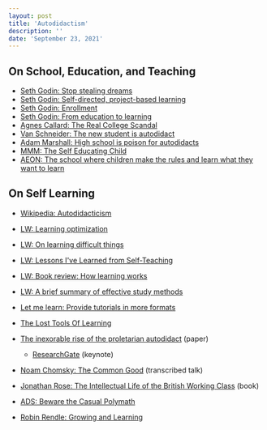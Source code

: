 ```yaml
---
layout: post
title: 'Autodidactism'
description: ''
date: 'September 23, 2021'
---
```


## On School, Education, and Teaching

- [Seth Godin: Stop stealing dreams](https://seths.blog/2014/09/the-shameful-fraud-of-sorting-for-youth-meritocracy/)
- [Seth Godin: Self-directed, project-based learning](https://seths.blog/2020/09/self-directed-project-based-learning/)
- [Seth Godin: Enrollment](https://seths.blog/2021/04/enrollment/)
- [Seth Godin: From education to learning](https://seths.blog/2020/08/from-education-to-learning/)
- [Agnes Callard: The Real College Scandal](https://thepointmag.com/examined-life/the-real-college-scandal/)
- [Van Schneider: The new student is autodidact](https://vanschneider.com/blog/the-new-school-is-youtube-the-new-student-is-auto-didact/)
- [Adam Marshall: High school is poison for autodidacts](https://medium.com/@adam.marshall/high-school-is-poison-for-autodidacts-ab236e91b05a)
- [MMM: The Self Educating Child](https://www.mrmoneymustache.com/2021/04/18/the-self-educating-child/)
- [AEON: The school where children make the rules and learn what they want to learn](https://aeon.co/videos/the-school-where-children-make-the-rules-and-learn-what-they-want-to-learn)

## On Self Learning

- [Wikipedia: Autodidacticism](https://en.wikipedia.org/wiki/Autodidacticism)
- [LW: Learning optimization](https://www.lesswrong.com/posts/v89ELF5rQwge7upzv/learning-optimization)
- [LW: On learning difficult things](https://www.lesswrong.com/posts/w5F4w8tNZc6LcBKRP/on-learning-difficult-things)
- [LW: Lessons I've Learned from Self-Teaching](https://www.lesswrong.com/posts/cumc876woKaZLmQs5/lessons-i-ve-learned-from-self-teaching)
- [LW: Book review: How learning works](https://www.lesswrong.com/posts/mAdMkFqWzbJRB544m/book-review-how-learning-works)
- [LW: A brief summary of effective study methods](https://www.lesswrong.com/posts/goRshyncBQ8899xr8/a-brief-summary-of-effective-study-methods)
- [Let me learn: Provide tutorials in more formats](https://tatianamac.com/posts/let-me-learn/)
- [The Lost Tools Of Learning](https://gbt.org/text/sayers.html)


- [The inexorable rise of the proletarian autodidact](https://www.google.com/books/edition/Challenges_in_Global_Learning/2ua2DQAAQBAJ?hl=en&gbpv=1&dq=autodidact&pg=PA282&printsec=frontcover) (paper)
  - [ResearchGate](https://www.researchgate.net/publication/271431231_Keynote_Address_The_inexorable_rise_of_the_proletarian_autodidact) (keynote)
- [Noam Chomsky: The Common Good](https://chomsky.info/the-common-good/) (transcribed talk)
- [Jonathan Rose: The Intellectual Life of the British Working Class](https://yalebooks.yale.edu/book/9780300257847/intellectual-life-british-working-classes) (book)


- [ADS: Beware the Casual Polymath](https://applieddivinitystudies.com/2020/09/28/polymath/)
- [Robin Rendle: Growing and Learning](https://www.robinrendle.com/notes/growing-and-learning/)